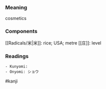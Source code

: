 ### Meaning

cosmetics

### Components

[[Radicals/米|米]]: rice; USA; metre [[庄]]: level

### Readings

```
- Kunyomi: 
- Onyomi: ショウ
```

#kanji